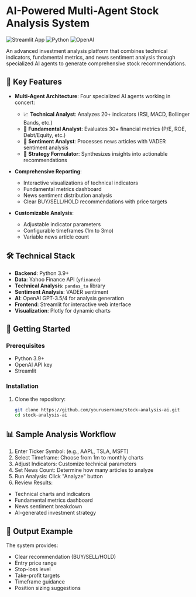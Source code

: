 # AI-Powered Multi-Agent Stock Analysis System

![Streamlit App](https://img.shields.io/badge/Streamlit-FF4B4B?style=for-the-badge&logo=Streamlit&logoColor=white)
![Python](https://img.shields.io/badge/Python-3776AB?style=for-the-badge&logo=python&logoColor=white)
![OpenAI](https://img.shields.io/badge/OpenAI-412991?style=for-the-badge&logo=openai&logoColor=white)

An advanced investment analysis platform that combines technical indicators, fundamental metrics, and news sentiment analysis through specialized AI agents to generate comprehensive stock recommendations.

## 🌟 Key Features

- **Multi-Agent Architecture**: Four specialized AI agents working in concert:
  - 📈 **Technical Analyst**: Analyzes 20+ indicators (RSI, MACD, Bollinger Bands, etc.)
  - 🧮 **Fundamental Analyst**: Evaluates 30+ financial metrics (P/E, ROE, Debt/Equity, etc.)
  - 📰 **Sentiment Analyst**: Processes news articles with VADER sentiment analysis
  - 🎯 **Strategy Formulator**: Synthesizes insights into actionable recommendations

- **Comprehensive Reporting**:
  - Interactive visualizations of technical indicators
  - Fundamental metrics dashboard
  - News sentiment distribution analysis
  - Clear BUY/SELL/HOLD recommendations with price targets

- **Customizable Analysis**:
  - Adjustable indicator parameters
  - Configurable timeframes (1m to 3mo)
  - Variable news article count

## 🛠️ Technical Stack

- **Backend**: Python 3.9+
- **Data**: Yahoo Finance API (`yfinance`)
- **Technical Analysis**: `pandas_ta` library
- **Sentiment Analysis**: VADER sentiment
- **AI**: OpenAI GPT-3.5/4 for analysis generation
- **Frontend**: Streamlit for interactive web interface
- **Visualization**: Plotly for dynamic charts

## 🚀 Getting Started

### Prerequisites
- Python 3.9+
- OpenAI API key
- Streamlit

### Installation
1. Clone the repository:
   ```bash
   git clone https://github.com/yourusername/stock-analysis-ai.git
   cd stock-analysis-ai

## 📊 Sample Analysis Workflow
1. Enter Ticker Symbol: (e.g., AAPL, TSLA, MSFT)
2. Select Timeframe: Choose from 1m to monthly charts
3. Adjust Indicators: Customize technical parameters
4. Set News Count: Determine how many articles to analyze
5. Run Analysis: Click "Analyze" button
6. Review Results:
  - Technical charts and indicators
  - Fundamental metrics dashboard
  - News sentiment breakdown
  - AI-generated investment strategy

## 📝 Output Example

The system provides:
- Clear recommendation (BUY/SELL/HOLD)
- Entry price range
- Stop-loss level
- Take-profit targets
- Timeframe guidance
- Position sizing suggestions
